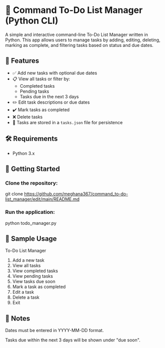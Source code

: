 # 📝 Command To-Do List Manager (Python CLI)

A simple and interactive command-line To-Do List Manager written in Python. This app allows users to manage tasks by adding, editing, deleting, marking as complete, and filtering tasks based on status and due dates.

## 📁 Features

- ✅ Add new tasks with optional due dates
- 📋 View all tasks or filter by:
  - Completed tasks
  - Pending tasks
  - Tasks due in the next 3 days
- ✏️ Edit task descriptions or due dates
- ✔️ Mark tasks as completed
- ❌ Delete tasks
- 💾 Tasks are stored in a `tasks.json` file for persistence

## 🛠️ Requirements

- Python 3.x

## 🚀 Getting Started

### Clone the repository:

git clone https://github.com/meghana367/command_to-do-list_manager/edit/main/README.md 

### Run the application:

python todo_manager.py

## 🧪 Sample Usage

To-Do List Manager
1. Add a new task
2. View all tasks
3. View completed tasks
4. View pending tasks
5. View tasks due soon
6. Mark a task as completed
7. Edit a task
8. Delete a task
9. Exit


## 📌 Notes

Dates must be entered in YYYY-MM-DD format.

Tasks due within the next 3 days will be shown under "due soon".






